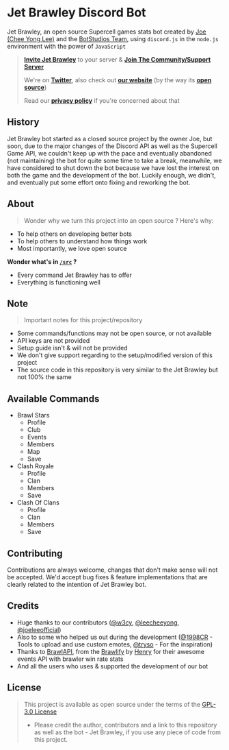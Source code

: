 # Jet Brawley Discord Bot
Jet Brawley, an open source Supercell games stats bot created by [Joe (Chee Yong Lee)](https://github.com/joeleeofficial) and the [BotStudios Team](https://github.com/BotStudios), using `discord.js` in the `node.js` environment with the power of `JavaScript`

> [**Invite Jet Brawley**](https://discord.com/oauth2/authorize?client_id=792311725181239307&scope=bot%20applications.commands) to your server & [**Join The Community/Support Server**](https://discord.gg/Q9eMTRM3PH)
> 
> We're on [**Twitter**](https://twitter.com/JetBrawley), also check out [**our website**](https://brawley.js.org) (by the way its [**open source**](https://github.com/teambrawley/brawley))
> 
> Read our [**privacy policy**](https://brawley.js.org/privacy#about) if you're concerned about that

## History
Jet Brawley bot started as a closed source project by the owner Joe, but soon, due to the major changes of the Discord API as well as the Supercell Game API, we couldn't keep up with the pace and eventually abandoned (not maintaining) the bot for quite some time to take a break, meanwhile, we have considered to shut down the bot because we have lost the interest on both the game and the development of the bot. Luckily enough, we didn't, and eventually put some effort onto fixing and reworking the bot.

## About
> Wonder why we turn this project into an open source ? Here's why:
- To help others on developing better bots
- To help others to understand how things work
- Most importantly, we love open source

**Wonder what's in [`/src`](/src) ?**
- Every command Jet Brawley has to offer
- Everything is functioning well

## Note
> Important notes for this project/repository
- Some commands/functions may not be open source, or not available
- API keys are not provided
- Setup guide isn't & will not be provided
- We don't give support regarding to the setup/modified version of this project
- The source code in this repository is very similar to the Jet Brawley but not 100% the same

## Available Commands
- Brawl Stars
  - Profile
  - Club
  - Events
  - Members
  - Map
  - Save
- Clash Royale
  - Profile
  - Clan
  - Members
  - Save
- Clash Of Clans
  - Profile
  - Clan
  - Members
  - Save
  
## Contributing
Contributions are always welcome, changes that don't make sense will not be accepted. We'd accept bug fixes & feature implementations that are clearly related to the intention of Jet Brawley bot.

## Credits
 - Huge thanks to our contributors ([@w3cy](https://github.com/w3cy), [@leecheeyong](https://github.com/leecheeyong), [@joeleeofficial](https://github.com/joeleeofficial))
 - Also to some who helped us out during the development ([@1998CR](https://twitter.com/NinetyEightCR) - Tools to upload and use custom emotes, [@tryso](https://twitter.com/trysonova) - For the inspiration)
 - Thanks to [BrawlAPI](https://brawlapi.com), from the [Brawlify](https://brawlify.com) by [Henry](https://github.com/henrylq) for their awesome events API with brawler win rate stats
 - And all the users who uses & supported the development of our bot

## License
> This project is available as open source under the terms of the [GPL-3.0 License](/LICENSE)
> - Please credit the author, contributors and a link to this repository as well as the bot - Jet Brawley, if you use any piece of code from this project.


